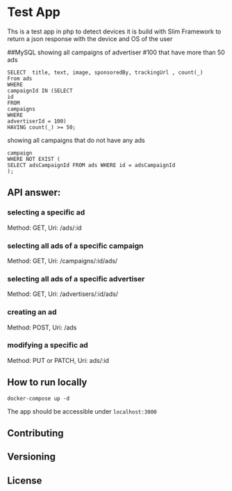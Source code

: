 # Test App

Ths is a test app in php to detect devices
it is build with Slim Framework to return a json response with the device and OS of the user

##MySQL
showing all campaigns of advertiser #100 that have more than 50 ads

```
SELECT  title, text, image, sponsoredBy, trackingUrl , count(_)
From ads
WHERE
campaignId IN (SELECT
id
FROM
campaigns
WHERE
advertiserId = 100)
HAVING count(_) >= 50;
```

showing all campaigns that do not have any ads

```SELECT id FROM
campaign
WHERE NOT EXIST (
SELECT adsCampaignId FROM ads WHERE id = adsCampaignId
);
```

## API answer:

### selecting a specific ad
Method: GET, Uri: /ads/:id

### selecting all ads of a specific campaign
Method: GET, Uri: /campaigns/:id/ads/

### selecting all ads of a specific advertiser
Method: GET, Uri: /advertisers/:id/ads/

### creating an ad
Method: POST, Uri: /ads

### modifying a specific ad
Method: PUT or PATCH, Uri: ads/:id

## How to run locally

`docker-compose up -d`

The app should be accessible under `localhost:3000`

## Contributing

## Versioning

## License
````

